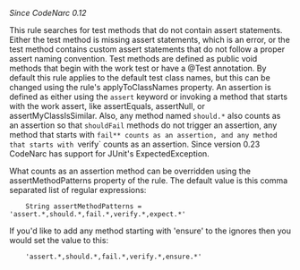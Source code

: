
*Since CodeNarc 0.12*

This rule searches for test methods that do not contain assert statements. Either the test method is missing assert
statements, which is an error, or the test method contains custom assert statements that do not follow a proper assert
naming convention. Test methods are defined as public void methods that begin with the work test or have a @Test
annotation. By default this rule applies to the default test class names, but this can be changed using the rule's
applyToClassNames property. An assertion is defined as either using the `assert` keyword or invoking a method that
starts with the work assert, like assertEquals, assertNull, or assertMyClassIsSimilar. Also, any method named
`should.*` also counts as an assertion so that `shouldFail` methods do not trigger an assertion, any method
that starts with `fail** counts as an assertion, and any method that starts with `verify` counts as an assertion.
Since version 0.23 CodeNarc has support for JUnit's ExpectedException.

What counts as an assertion method can be overridden using the assertMethodPatterns property of the rule. The
default value is this comma separated list of regular expressions:

```
    String assertMethodPatterns = 'assert.*,should.*,fail.*,verify.*,expect.*'
```

If you'd like to add any method starting with 'ensure' to the ignores then you would set the value to this:

```
    'assert.*,should.*,fail.*,verify.*,ensure.*'
```


